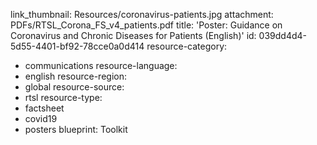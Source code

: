 link_thumbnail: Resources/coronavirus-patients.jpg
attachment: PDFs/RTSL_Corona_FS_v4_patients.pdf
title: 'Poster: Guidance on Coronavirus and Chronic Diseases for Patients (English)'
id: 039dd4d4-5d55-4401-bf92-78cce0a0d414
resource-category:
  - communications
resource-language:
  - english
resource-region:
  - global
resource-source:
  - rtsl
resource-type:
  - factsheet
  - covid19
  - posters
blueprint: Toolkit
